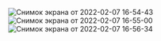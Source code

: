 ![Снимок экрана от 2022-02-07 16-54-43](https://user-images.githubusercontent.com/88893108/152802726-f02c6bbd-ae8a-4117-9f7c-9ae4d2be8143.png)
![Снимок экрана от 2022-02-07 16-55-00](https://user-images.githubusercontent.com/88893108/152802753-a414820e-e3ed-45fc-b9c7-3aba58db4ca4.png)
![Снимок экрана от 2022-02-07 16-56-34](https://user-images.githubusercontent.com/88893108/152802791-4d7a4420-4780-497c-abb5-e91bbf51c22e.png)
